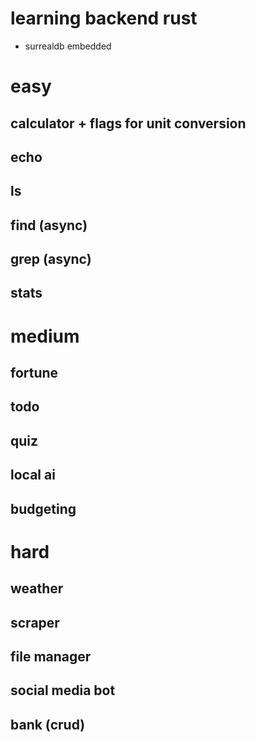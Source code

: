 # learning backend rust
- surrealdb embedded

# easy
## calculator + flags for unit conversion
## echo
## ls
## find (async)
## grep (async)
## stats

# medium
## fortune
## todo
## quiz
## local ai
## budgeting

# hard
## weather
## scraper
## file manager
## social media bot
## bank (crud)
